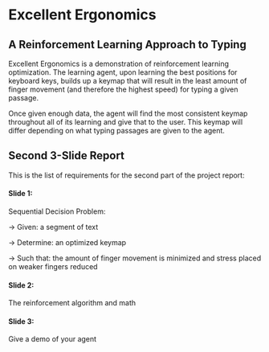 # Excellent Ergonomics
## A Reinforcement Learning Approach to Typing

Excellent Ergonomics is a demonstration of reinforcement
learning optimization. The learning agent, upon learning
the best positions for keyboard keys, builds up a keymap
that will result in the least amount of finger movement
(and therefore the highest speed) for typing a given
passage.

Once given enough data, the agent will find the most consistent
keymap throughout all of its learning and give that to the user.
This keymap will differ depending on what typing passages are 
given to the agent.

## Second 3-Slide Report

This is the list of requirements for the second part of the project
report:

#### Slide 1:

Sequential Decision Problem:

-> Given: a segment of text

-> Determine: an optimized keymap

-> Such that: the amount of finger movement is minimized and stress placed on weaker fingers reduced

#### Slide 2:

The reinforcement algorithm and math

#### Slide 3:

Give a demo of your agent
